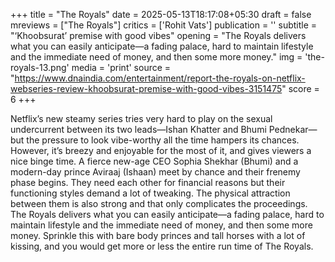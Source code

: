 +++
title = "The Royals"
date = 2025-05-13T18:17:08+05:30
draft = false
mreviews = ["The Royals"]
critics = ['Rohit Vats']
publication = ''
subtitle = "‘Khoobsurat’ premise with good vibes"
opening = "The Royals delivers what you can easily anticipate—a fading palace, hard to maintain lifestyle and the immediate need of money, and then some more money."
img = 'the-royals-13.png'
media = 'print'
source = "https://www.dnaindia.com/entertainment/report-the-royals-on-netflix-webseries-review-khoobsurat-premise-with-good-vibes-3151475"
score = 6
+++

Netflix’s new steamy series tries very hard to play on the sexual undercurrent between its two leads—Ishan Khatter and Bhumi Pednekar—but the pressure to look vibe-worthy all the time hampers its chances. However, it’s breezy and enjoyable for the most of it, and gives viewers a nice binge time. A fierce new-age CEO Sophia Shekhar (Bhumi) and a modern-day prince Aviraaj (Ishaan) meet by chance and their frenemy phase begins. They need each other for financial reasons but their functioning styles demand a lot of tweaking. The physical attraction between them is also strong and that only complicates the proceedings. The Royals delivers what you can easily anticipate—a fading palace, hard to maintain lifestyle and the immediate need of money, and then some more money. Sprinkle this with bare body princes and tall horses with a lot of kissing, and you would get more or less the entire run time of The Royals.
